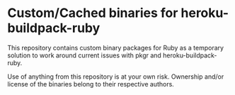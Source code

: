 # Custom/Cached binaries for heroku-buildpack-ruby

This repository contains custom binary packages for Ruby as a temporary solution
to work around current issues with pkgr and heroku-buildpack-ruby.

Use of anything from this repository is at your own risk. Ownership and/or
license of the binaries belong to their respective authors.

